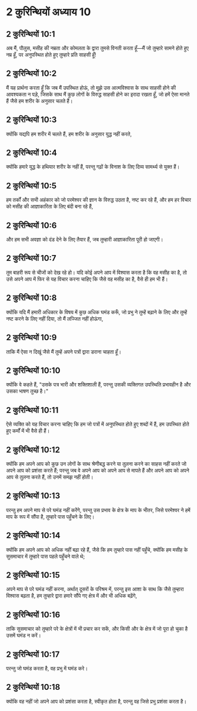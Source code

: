 # 2 कुरिन्थियों अध्याय 10

## 2 कुरिन्थियों 10:1

अब मैं, पौलुस, मसीह की नम्रता और कोमलता के द्वारा तुमसे विनती करता हूँ—मैं जो तुम्हारे सामने होते हुए नम्र हूँ, पर अनुपस्थित होते हुए तुम्हारे प्रति साहसी हूँ!

## 2 कुरिन्थियों 10:2

मैं यह प्रार्थना करता हूँ कि जब मैं उपस्थित होऊं, तो मुझे उस आत्मविश्वास के साथ साहसी होने की आवश्यकता न पड़े, जिसके साथ मैं कुछ लोगों के विरुद्ध साहसी होने का इरादा रखता हूँ, जो हमें ऐसा मानते हैं जैसे हम शरीर के अनुसार चलते हैं।

## 2 कुरिन्थियों 10:3

क्योंकि यद्यपि हम शरीर में चलते हैं, हम शरीर के अनुसार युद्ध नहीं करते,

## 2 कुरिन्थियों 10:4

क्योंकि हमारे युद्ध के हथियार शरीर के नहीं हैं, परन्तु गढ़ों के विनाश के लिए दिव्य सामर्थ्य से युक्त हैं।

## 2 कुरिन्थियों 10:5

हम तर्कों और सभी अहंकार को जो परमेश्वर की ज्ञान के विरुद्ध उठता है, नष्ट कर रहे हैं, और हम हर विचार को मसीह की आज्ञाकारिता के लिए बंदी बना रहे हैं,

## 2 कुरिन्थियों 10:6

और हम सभी अवज्ञा को दंड देने के लिए तैयार हैं, जब तुम्हारी आज्ञाकारिता पूरी हो जाएगी।

## 2 कुरिन्थियों 10:7

तुम बाहरी रूप से चीजों को देख रहे हो। यदि कोई अपने आप में विश्वास करता है कि वह मसीह का है, तो उसे अपने आप में फिर से यह विचार करना चाहिए कि जैसे वह मसीह का है, वैसे ही हम भी हैं।

## 2 कुरिन्थियों 10:8

क्योंकि यदि मैं हमारी अधिकार के विषय में कुछ अधिक घमंड करूँ, जो प्रभु ने तुम्हें बढ़ाने के लिए और तुम्हें नष्ट करने के लिए नहीं दिया, तो मैं लज्जित नहीं होऊंगा,

## 2 कुरिन्थियों 10:9

ताकि मैं ऐसा न दिखूं जैसे मैं तुम्हें अपने पत्रों द्वारा डराना चाहता हूँ।

## 2 कुरिन्थियों 10:10

क्योंकि वे कहते हैं, "उसके पत्र भारी और शक्तिशाली हैं, परन्तु उसकी व्यक्तिगत उपस्थिति प्रभावहीन है और उसका भाषण तुच्छ है।"

## 2 कुरिन्थियों 10:11

ऐसे व्यक्ति को यह विचार करना चाहिए कि हम जो पत्रों में अनुपस्थित होते हुए शब्दों में हैं, हम उपस्थित होते हुए कर्मों में भी वैसे ही हैं।

## 2 कुरिन्थियों 10:12

क्योंकि हम अपने आप को कुछ उन लोगों के साथ श्रेणीबद्ध करने या तुलना करने का साहस नहीं करते जो अपने आप को प्रशंसा करते हैं; परन्तु जब वे अपने आप को अपने आप से मापते हैं और अपने आप को अपने आप से तुलना करते हैं, तो उनमें समझ नहीं होती।

## 2 कुरिन्थियों 10:13

परन्तु हम अपने माप से परे घमंड नहीं करेंगे, परन्तु उस प्रभाव के क्षेत्र के माप के भीतर, जिसे परमेश्वर ने हमें माप के रूप में सौंपा है, तुम्हारे पास पहुँचने के लिए।

## 2 कुरिन्थियों 10:14

क्योंकि हम अपने आप को अधिक नहीं बढ़ा रहे हैं, जैसे कि हम तुम्हारे पास नहीं पहुँचे, क्योंकि हम मसीह के सुसमाचार में तुम्हारे पास पहले पहुँचने वाले थे;

## 2 कुरिन्थियों 10:15

अपने माप से परे घमंड नहीं करना, अर्थात् दूसरों के परिश्रम में, परन्तु इस आशा के साथ कि जैसे तुम्हारा विश्वास बढ़ता है, हम तुम्हारे द्वारा हमारे सौंपे गए क्षेत्र में और भी अधिक बढ़ेंगे,

## 2 कुरिन्थियों 10:16

ताकि सुसमाचार को तुम्हारे परे के क्षेत्रों में भी प्रचार कर सकें, और किसी और के क्षेत्र में जो पूरा हो चुका है उसमें घमंड न करें।

## 2 कुरिन्थियों 10:17

परन्तु जो घमंड करता है, वह प्रभु में घमंड करे।

## 2 कुरिन्थियों 10:18

क्योंकि वह नहीं जो अपने आप को प्रशंसा करता है, स्वीकृत होता है, परन्तु वह जिसे प्रभु प्रशंसा करता है।
